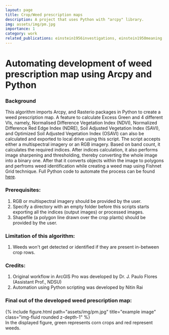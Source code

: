 ```yaml
---
layout: page
title: Crop/Weed prescription maps
description: A project that uses Python with "arcpy" library.
img: assets/img/pm.jpg
importance: 1
category: work
related_publications: einstein1956investigations, einstein1950meaning
---
```


# Automating development of weed prescription map using Arcpy and Python

### Background

This algorithm imports Arcpy, and Rasterio packages in Python to create a weed prescription map. A feature to calculate Excess Green and 4 different VIs, namely, Normalised Difference Vegetation Index (NDVI), Normalized Difference Red Edge Index (NDRE), Soil Adjusted Vegetation Index (SAVI), and Optimized Soil Adjusted Vegetation Index (OSAVI) can also be calculated and exported to local drive using this script. The script accepts either a multispectral imagery or an RGB imagery. Based on band count, it calculates the required indices. After indices calculation, it also performs image sharpening and thresholding, thereby converting the whole image into a binary one. After that it converts objects within the image to polygons and perfroms weed identification while creating a weed map using Fishnet Grid technique. Full Python code to automate the process can be found [here](https://github.com/nitin-dominic/Automating-development-of-weed-prescription-map-using-Arcpy-and-Python/blob/main/WeedMappingScript.py).

### Prerequisites:

1. RGB or multispectral imagery should be provided by the user.
2. Specify a directory with an empty folder before this scripts starts exporting all the indices (output images) or processed images.
3. Shapefile (a polygon line drawn over the crop plants) should be provided by the user.

### Limitation of this algorithm:

1. Weeds won't get detected or identified if they are present in-between crop rows.

### Credits:

1. Original workflow in ArcGIS Pro was developed by Dr. J. Paulo Flores (Assistant Prof., NDSU)
2. Automation using Python scripting was developed by Nitin Rai

### Final out of the developed weed prescription map: 

</div>
<div class="row">
    <div class="col-sm mt-3 mt-md-0">
        {% include figure.html path="assets/img/pm.jpg" title="example image" class="img-fluid rounded z-depth-1" %}
    </div>
</div>
<div class="caption">
    In the displayed figure, green represents corn crops and red represent weeds.
</div>
